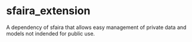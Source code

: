 # sfaira_extension

A dependency of sfaira that allows easy management of private data and models not indended for public use.